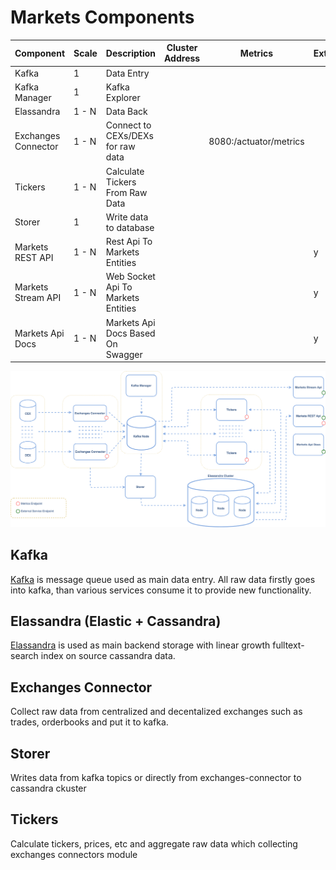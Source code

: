 # Markets Components

| Component                  | Scale | Description                                        |  Cluster Address              | Metrics                   | External |
| -------------------------- | ----- |--------------------------------------------------- | --------------------------    | ------------------------  | -------- |
| Kafka                      | 1     | Data Entry                                         |                               |                           |          |
| Kafka Manager              | 1     | Kafka Explorer                                     |                               |                           |          |
| Elassandra                 | 1 - N | Data Back                                          |                               |                           |          |
| Exchanges Connector        | 1 - N | Connect to CEXs/DEXs for raw data                  |                               | 8080:/actuator/metrics    |          |
| Tickers                    | 1 - N | Calculate Tickers From Raw Data                    |                               |                           |          |
| Storer                     | 1     | Write data to database                             |                               |                           |          |
| Markets REST API           | 1 - N | Rest Api To Markets Entities                       |                               |                           |   y      |
| Markets Stream API         | 1 - N | Web Socket Api To Markets Entities                 |                               |                           |   y      |
| Markets Api Docs           | 1 - N | Markets Api Docs Based On Swagger                  |                               |                           |   y      |

![Basic Overview](images/architecture.png)

## Kafka
[Kafka](https://kafka.apache.org/) is message queue used as main data entry. All raw data firstly goes into kafka, than 
 various services consume it to provide new functionality.
 
## Elassandra (Elastic + Cassandra)
[Elassandra](https://github.com/strapdata/elassandra) is used as main backend storage with linear growth fulltext-search
 index on source cassandra data.
 
## Exchanges Connector
Collect raw data from centralized and decentalized exchanges such as trades, orderbooks and put it to kafka.

## Storer
Writes data from kafka topics or directly from exchanges-connector to cassandra ckuster

## Tickers
Calculate tickers, prices, etc and aggregate raw data which collecting exchanges connectors module